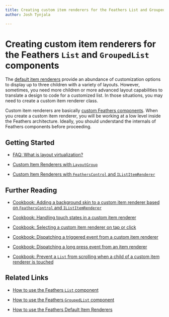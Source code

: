 ```yaml
---
title: Creating custom item renderers for the Feathers List and GroupedList components  
author: Josh Tynjala

---
```

# Creating custom item renderers for the Feathers `List` and `GroupedList` components

The [default item renderers](default-item-renderers.html) provide an abundance of customization options to display up to three children with a variety of layouts. However, sometimes, you need more children or more advanced layout capabilities to translate a design to code for a customized list. In those situations, you may need to create a custom item renderer class.

Custom item renderers are basically [custom Feathers components](index.html#custom_components). When you create a custom item renderer, you will be working at a low level inside the Feathers architecture. Ideally, you should understand the internals of Feathers components before proceeding.

## Getting Started

-   [FAQ: What is layout virtualization?](faq/layout-virtualization.html)

-   [Custom Item Renderers with `LayoutGroup`](layout-group-item-renderers.html)

-   [Custom Item Renderers with `FeathersControl` and `IListItemRenderer`](feathers-control-item-renderers.html)

## Further Reading

-   [Cookbook: Adding a background skin to a custom item renderer based on `FeathersControl` and `IListItemRenderer`](cookbook/item-renderer-background-skin.html)

-   [Cookbook: Handling touch states in a custom item renderer](cookbook/item-renderer-touch-states.html)

-   [Cookbook: Selecting a custom item renderer on tap or click](cookbook/item-renderer-select-on-tap.html)

-   [Cookbook: Dispatching a triggered event from a custom item renderer](cookbook/item-renderer-triggered-on-tap.html)

-   [Cookbook: Dispatching a long press event from an item renderer](cookbook/item-renderer-long-press.html)

-   [Cookbook: Prevent a `List` from scrolling when a child of a custom item renderer is touched](cookbook/item-renderer-stop-scrolling.html)

## Related Links

-   [How to use the Feathers `List` component](list.html)

-   [How to use the Feathers `GroupedList` component](grouped-list.html)

-   [How to use the Feathers Default Item Renderers](default-item-renderers.html)
